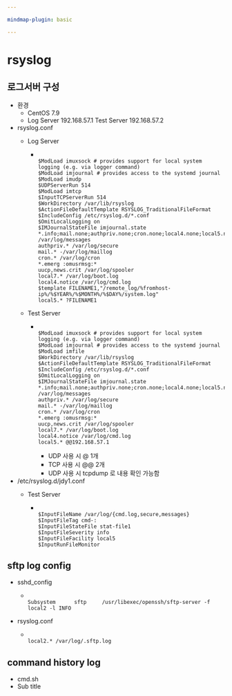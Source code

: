 ```yaml
---

mindmap-plugin: basic

---
```


# rsyslog

## 로그서버 구성
- 환경
	- CentOS 7.9
	- Log Server 192.168.57.1
	Test Server 192.168.57.2
- rsyslog.conf
	- Log Server

		-
		  ```
		  
		  $ModLoad imuxsock # provides support for local system logging (e.g. via logger command)
		  $ModLoad imjournal # provides access to the systemd journal
		  $ModLoad imudp
		  $UDPServerRun 514
		  $ModLoad imtcp
		  $InputTCPServerRun 514
		  $WorkDirectory /var/lib/rsyslog
		  $ActionFileDefaultTemplate RSYSLOG_TraditionalFileFormat
		  $IncludeConfig /etc/rsyslog.d/*.conf
		  $OmitLocalLogging on
		  $IMJournalStateFile imjournal.state
		  *.info;mail.none;authpriv.none;cron.none;local4.none;local5.none /var/log/messages
		  authpriv.* /var/log/secure
		  mail.* -/var/log/maillog
		  cron.* /var/log/cron
		  *.emerg :omusrmsg:*
		  uucp,news.crit /var/log/spooler
		  local7.* /var/log/boot.log
		  local4.notice /var/log/cmd.log
		  $template FILENAME1,"/remote_log/%fromhost-ip%/%$YEAR%/%$MONTH%/%$DAY%/system.log"
		  local5.* ?FILENAME1
		  ```

	- Test Server

		-
		  ```
		  
		  $ModLoad imuxsock # provides support for local system logging (e.g. via logger command)
		  $ModLoad imjournal # provides access to the systemd journal
		  $ModLoad imfile
		  $WorkDirectory /var/lib/rsyslog
		  $ActionFileDefaultTemplate RSYSLOG_TraditionalFileFormat
		  $IncludeConfig /etc/rsyslog.d/*.conf
		  $OmitLocalLogging on
		  $IMJournalStateFile imjournal.state
		  *.info;mail.none;authpriv.none;cron.none;local4.none;local5.none /var/log/messages
		  authpriv.* /var/log/secure
		  mail.* -/var/log/maillog
		  cron.* /var/log/cron
		  *.emerg :omusrmsg:*
		  uucp,news.crit /var/log/spooler
		  local7.* /var/log/boot.log
		  local4.notice /var/log/cmd.log
		  local5.* @@192.168.57.1
		  ```

			- UDP 사용 시 @ 1개
			- TCP 사용 시 @@ 2개
			- UDP 사용 시 tcpdump 로 내용 확인 가능함
- /etc/rsyslog.d/jdy1.conf
	- Test Server

		-
		  ```
		  
		  $InputFileName /var/log/{cmd.log,secure,messages}
		  $InputFileTag cmd-:
		  $InputFileStateFile stat-file1
		  $InputFileSeverity info
		  $InputFileFacility local5
		  $InputRunFileMonitor
		  ```


## sftp log config
- sshd_config

	-
	  ```
	  
	  Subsystem      sftp     /usr/libexec/openssh/sftp-server -f local2 -l INFO
	  ```

- rsyslog.conf

	-
	  ```
	  
	  local2.* /var/log/.sftp.log
	  ```


## command history log
- cmd.sh
- Sub title